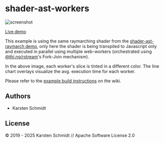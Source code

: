 # shader-ast-workers

![screenshot](https://raw.githubusercontent.com/thi-ng/umbrella/develop/assets/examples/shader-ast-workers.jpg)

[Live demo](http://demo.thi.ng/umbrella/shader-ast-workers/)

This example is using the same raymarching shader from the [shader-ast-raymarch
demo](https://github.com/thi-ng/umbrella/tree/develop/examples/shader-ast-raymarch/),
only here the shader is being transpiled to Javascript only and executed in
parallel using multiple web-workers (orchestrated using
[@thi.ng/rstream](https://github.com/thi-ng/umbrella/tree/develop/packages/rstream)'s Fork-Join mechanism).

In the above image, each worker's slice is tinted in a different color. The line
chart overlays visualize the avg. execution time for each worker.

Please refer to the [example build
instructions](https://github.com/thi-ng/umbrella/wiki/Example-build-instructions)
on the wiki.

## Authors

- Karsten Schmidt

## License

&copy; 2019 - 2025 Karsten Schmidt // Apache Software License 2.0
